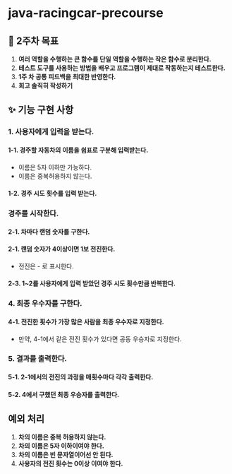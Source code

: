 # java-racingcar-precourse

## 🏃 2주차 목표
1. **여러 역할을 수행하는 큰 함수를 단일 역할을 수행하는 작은 함수로 분리한다.**
2. **테스트 도구를 사용하는 방법을 배우고 프로그램이 제대로 작동하는지 테스트한다.**
3. **1주 차 공통 피드백을 최대한 반영한다.**
4. **회고 솔직히 작성하기** 

## ✨ 기능 구현 사항 
### 1. 사용자에게 입력을 받는다.
#### 1-1. 경주할 자동차의 이름을 쉼표로 구분해 입력받는다.
- 이름은 5자 이하만 가능하다.
- 이름은 중복허용하지 않는다.
#### 1-2. 경주 시도 횟수를 입력 받는다.
### 경주를 시작한다.
#### 2-1. 차마다 랜덤 숫자를 구한다.
#### 2-1. 랜덤 숫자가 4이상이면 1보 전진한다. 
- 전진은 - 로 표시한다.
#### 2-3. 1~2를 사용자에게 입력 받았던 경주 시도 횟수만큼 반복한다.
### 4. 최종 우수자를 구한다.
#### 4-1. 전진한 횟수가 가장 많은 사람을 최종 우수자로 지정한다.
- 만약, 4-1에서 같은 전진 횟수가 있다면 공동 우승자로 지정한다. 
### 5. 결과를 출력한다.
#### 5-1. 2-1에서의 전진의 과정을 매횟수마다 각각 출력한다. 
#### 5-2. 4에서 구했던 최종 우승자를 출력한다.

## 예외 처리
1. **차의 이름은 중복 허용하지 않는다.**
2. **차의 이름은 5자 이하이여야 한다.**
3. **차의 이름은 빈 문자열이어선 안 된다.**
4. **사용자의 전진 횟수는 0이상 이여야 한다.**